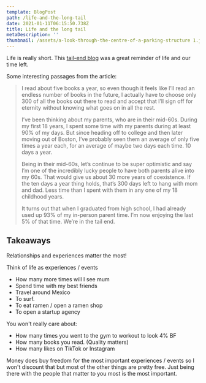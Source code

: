 ```yaml
---
template: BlogPost
path: /life-and-the-long-tail
date: 2021-01-11T06:15:50.738Z
title: Life and the long tail
metaDescription: ''
thumbnail: /assets/a-look-through-the-centre-of-a-parking-structure 1.jpg
---
```

Life is really short. This [tail-end blog](https://waitbutwhy.com/2015/12/the-tail-end.html) was a great reminder of life and our time left.

Some interesting passages from the article: 

> I read about five books a year, so even though it feels like I’ll read an endless number of books in the future, I actually have to choose only 300 of all the books out there to read and accept that I’ll sign off for eternity without knowing what goes on in all the rest.
>
> I’ve been thinking about my parents, who are in their mid-60s. During my first 18 years, I spent some time with my parents during at least 90% of my days. But since heading off to college and then later moving out of Boston, I’ve probably seen them an average of only five times a year each, for an average of maybe two days each time. 10 days a year.
>
> Being in their mid-60s, let’s continue to be super optimistic and say I’m one of the incredibly lucky people to have both parents alive into my 60s. That would give us about 30 more years of coexistence. If the ten days a year thing holds, that’s 300 days left to hang with mom and dad. Less time than I spent with them in any one of my 18 childhood years.
>
> It turns out that when I graduated from high school, I had already used up 93% of my in-person parent time. I’m now enjoying the last 5% of that time. We’re in the tail end.

## Takeaways

Relationships and experiences matter the most!

Think of life as experiences / events

* How many more times will I see mum
* Spend time with my best friends
* Travel around Mexico
* To surf.
* To eat ramen / open a ramen shop
* To open a startup agency

You won't really care about:

* How many times you went to the gym to workout to look 4% BF
* How many books you read. (Quality matters)
* How many likes on TikTok or Instagram

Money does buy freedom for the most important experiences / events so I won't discount that but most of the other things are pretty free. Just being there with the people that matter to you most is the most important.
